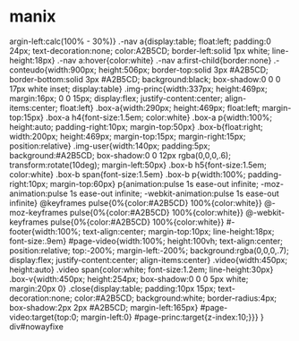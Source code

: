 # manix <!DOCTYPE html>
<html>
<head>
<link rel="stylesheet" href="style.css">
</head>
<body>
argin-left:calc(100% - 30%)} .-nav a{display:table; float:left; padding:0 24px; text-decoration:none; color:A2B5CD; border-left:solid 1px white; line-height:18px} .-nav a:hover{color:white} .-nav a:first-child{border:none} .-conteudo{width:900px; height:506px; border-top:solid 3px #A2B5CD; border-bottom:solid 3px #A2B5CD; background:black; box-shadow:0 0 0 17px white inset; display:table} .img-princ{width:337px; height:469px; margin:16px; 0 0 15px; display:flex; justify-content:center; align-items:center; float:left} .box-a{width:290px; height:469px; float:left; margin-top:15px} .box-a h4{font-size:1.5em; color:white} .box-a p{width:100%; height:auto; padding-right:10px; margin-top:50px} .box-b{float:right; width:200px; height:469px; margin-top:15px; margin-right:15px; position:relative} .img-user{width:140px; padding:5px; background:#A2B5CD; box-shadow:0 0 12px rgba(0,0,0,.6); transform:rotate(10deg); margin-left:50px} .box-b h5{font-size:1.5em; color:white} .box-b span{font-size:1.5em} .box-b p{width:100%; padding-right:10px; margin-top:60px} p{animation:pulse 1s ease-out infinite; -moz-animation:pulse 1s ease-out infinite; -webkit-animation:pulse 1s ease-out infinite}   @keyframes pulse{0%{color:#A2B5CD} 100%{color:white}} @-moz-keyframes pulse{0%{color:#A2B5CD} 100%{color:white}} @-webkit-keyframes pulse{0%{color:#A2B5CD} 100%{color:white}}  #-footer{width:100%; text-align:center; margin-top:10px; line-height:18px; font-size:.9em} #page-video{width:100%; height:100vh; text-align:center; position:relative; top:-200%; margin-left:-200%; background:rgba(0,0,0,.7); display:flex; justify-content:center; align-items:center} .video{width:450px; height:auto} .video span{color:white; font-size:1.2em; line-height:30px} .box-v{width:450px; height:254px; box-shadow:0 0 0 5px white; margin:20px 0} .close{display:table; padding:10px 15px; text-decoration:none; color:#A2B5CD; background:white; border-radius:4px; box-shadow:2px 2px #A2B5CD; margin-left:165px}  #page-video:target{top:0; margin-left:0}  #page-princ:target{z-index:10;}}}  }                        div#nowayfixe

</body>
</html>

  
 
 
